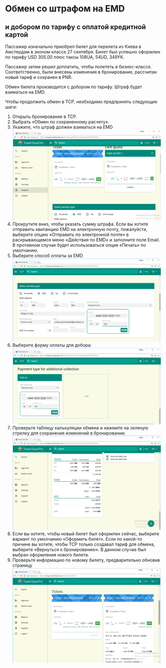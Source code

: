 # Обмен со штрафом на EMD

## и добором по тарифу с оплатой кредитной картой

Пассажир изначально приобрел билет для перелета из Киева в Амстердам в эконом классе 27 сентября. Билет был успешно оформлен по тарифу USD 305.00 плюс таксы 108UA, 54UD, 349YK.

Пассажир затем решил доплатить, чтобы полететь в бизнес-классе. Соответственно, были внесены изменения в бронирование, рассчитан новый тариф и сохранен в PNR.

Обмен билета производится с добором по тарифу. Штраф будет взиматься на EMD.

Чтобы продолжить обмен в TCP, необходимо предпринять следующие шаги:

1. Открыть бронирование в TCP.
2. Выбрать «Обмен по сохраненному расчету».
3. Укажите, что штраф должен взиматься на EMD![](/assets/PenaltyTypeEMD.png)
4. Прокрутите вниз, чтобы указать сумму штрафа. Если вы хотите отправить квитанцию EMD на электронную почту, пожалуйста, выберите опцию «Отправить по электронной почте» в раскрывающемся меню «Действия по EMD» и заполните поле Email. В противном случае будет использоваться опция «Печать» по умолчанию.
5. Выберите способ оплаты за EMD![](/assets/EMDPaymentMethod.png)
6. Выберите форму оплаты для добора:![](/assets/ADCPayment.png)
7. Проверьте таблицу калькуляции обмена и нажмите на зеленую стрелку для сохранения изменений в бронировании.![](/assets/ADCEMDNewFare.png)
8. Если вы хотите, чтобы новый билет был оформлен сейчас, выберите вариант по умолчанию «Оформить билет». Если по какой-то причине вы хотите, чтобы TCP только создавал тариф для обмена, выберите «Вернуться к бронированию». В данном случае был выбран оформления нового билета.
9. Проверьте информацию по новому билету, предварительно обновив страницу![](/assets/ADCEMD_Success.png)



